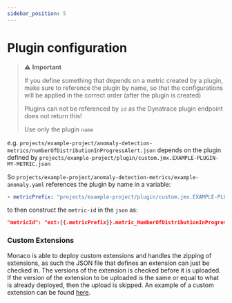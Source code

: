 ```yaml
---
sidebar_position: 5
---
```


# Plugin configuration

> :warning: **Important**
>
> If you define something that depends on a metric created by a plugin, make sure to reference the plugin by name, so that the configurations will be applied in the correct order (after the plugin is created)
>
> Plugins can not be referenced by `id` as the Dynatrace plugin endpoint does not return this!
>
> Use only the plugin `name`

e.g. `projects/example-project/anomaly-detection-metrics/numberOfDistributionInProgressAlert.json` depends on the plugin defined by `projects/example-project/plugin/custom.jmx.EXAMPLE-PLUGIN-MY-METRIC.json`

So `projects/example-project/anomaly-detection-metrics/example-anomaly.yaml` references the plugin by name in a variable:

```yaml
- metricPrefix: "projects/example-project/plugin/custom.jmx.EXAMPLE-PLUGIN-MY-METRIC.name"
```

to then construct the `metric-id` in the `json` as:

```json
"metricId": "ext:{{.metricPrefix}}.metric_NumberOfDistributionInProgressRequests"
```

### Custom Extensions

Monaco is able to deploy custom extensions and handles the zipping of extensions, as such the JSON file that defines an extension can just be checked in. The versions of the extension is checked before it is uploaded. If the version of the extension to be uploaded is the same or equal to what is already deployed, then the upload is skipped.
An example of a custom extension can be found [here](https://github.com/dynatrace-oss/dynatrace-monitoring-as-code/tree/main/cmd/monaco/test-resources/integration-all-configs/project/extension).